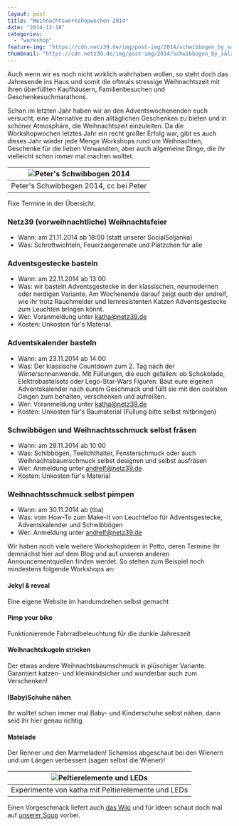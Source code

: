 ```yaml
---
layout: post
title: "Weihnachtsworkshopwochen 2014"
date: "2014-11-18"
categories: 
  - "workshop"
feature-img: "https://cdn.netz39.de/img/post-img/2014/schwibbogen_by_salzkraftwerk_2013.png"
thumbnail: "https://cdn.netz39.de/img/post-img/2014/schwibbogen_by_salzkraftwerk_2013.png"
---
```


Auch wenn wir es noch nicht wirklich wahrhaben wollen, so steht doch das Jahresende ins Haus und somit die oftmals stressige Weihnachtszeit mit ihren überfüllten Kaufhäusern, Familienbesuchen und Geschenkesuchmarathons.

Schon im letzten Jahr haben wir an den Adventswochenenden euch versucht, eine Alternative zu den alltäglichen Geschenken zu bieten und in schöner Atmosphäre, die Weihnachtszeit einzuleiten. Da die Workshopwochen letztes Jahr ein recht großer Erfolg war, gibt es auch dieses Jahr wieder jede Menge Workshops rund um Weihnachten, Geschenke für die lieben Verwandten, aber auch allgemeine Dinge, die ihr vielleicht schon immer mal machen wolltet.

| ![Peter's Schwibbogen 2014](https://cdn.netz39.de/img/post-img/2014/Schwibbogen_by_Peter_20141.png) |
|:--:|
| Peter's Schwibbogen 2014, cc bei Peter |

Fixe Termine in der Übersicht:

### Netz39 (vorweihnachtliche) Weihnachtsfeier

- Wann: am 21.11.2014 ab 18:00 (statt unserer SocialSoljanka)
- Was: Schrottwichteln, Feuerzangenmate und Plätzchen für alle

### Adventsgestecke basteln

- Wann: am 22.11.2014 ab 13:00
- Was: wir basteln Adventsgestecke in der klassischen, neumodernen oder nerdigen Variante. Am Wochenende darauf zeigt euch der andrelf, wie ihr trotz Rauchmelder und lernresistenten Katzen Adventsgestecke zum Leuchten bringen könnt.
- Wer: Voranmeldung unter katha@netz39.de
- Kosten: Unkosten für's Material

### Adventskalender basteln

- Wann: am 23.11.2014 ab 14:00
- Was: Der klassische Countdown zum 2. Tag nach der Wintersonnenwende. Mit Füllungen, die euch gefallen: ob Schokolade, Elektrobastelsets oder Lego-Star-Wars Figuren. Baut eure eigenen Adventskalender nach eurem Geschmack und füllt sie mit den coolsten Dingen zum behalten, verschenken und aufreißen.
- Wer: Voranmeldung unter katha@netz39.de
- Kosten: Unkosten für's Baumaterial (Füllung bitte selbst mitbringen)

### Schwibbögen und Weihnachtsschmuck selbst fräsen

- Wann: am 29.11.2014 ab 10:00
- Was: Schibbögen, Teelichthalter, Fensterschmuck oder auch Weihnachtsbaumschmuck selbst designen und selbst ausfräsen
- Wer: Anmeldung unter andrelf@netz39.de
- Kosten: Unkosten für's Material

### Weihnachtsschmuck selbst pimpen

- Wann: am 30.11.2014 ab (tba)
- Was: vom How-To zum Make-It von Leuchtefoo für Adventsgestecke, Adventskalender und Schwibbögen
- Wer: Anmeldung unter andrelf@netz39.de

Wir haben noch viele weitere Workshopideen in Petto, deren Termine ihr demnächst hier auf dem Blog und auf unseren anderen Announcementquellen finden werdet. So stehen zum Beispiel noch mindestens folgende Workshops an:

#### Jekyl & reveal

Eine eigene Website im handumdrehen selbst gemacht

#### Pimp your bike

Funktionierende Fahrradbeleuchtung für die dunkle Jahreszeit

#### Weihnachtskugeln stricken

Der etwas andere Weihnachtsbaumschmuck in plüschiger Variante. Garantiert katzen- und kleinkindsicher und wunderbar auch zum Verschenken!

#### (Baby)Schuhe nähen

Ihr wolltet schon immer mal Baby- und Kinderschuhe selbst nähen, dann seid ihr hier genau richtig.

#### Matelade

Der Renner und den Marmeladen! Schamlos abgeschaut bei den Wienern und um Längen verbessert (sagen selbst die Wiener)!

| ![Peltierelemente und LEDs](https://cdn.netz39.de/img/post-img/2014/Peltier_und_LEDs.jpg) |
|:--:|
| Experimente von katha mit Peltierelemente und LEDs |

Einen Vorgeschmack liefert auch [das Wiki](https://wiki.netz39.de/events:2014:www "WWW2014") und für Ideen schaut doch mal auf [unserer Soup](http://netz39.soup.io/post/374824332/Die-Resultate-des-1-Schwibbogen-Workshop-im "Resultate des 1. Schwibbogen Workshops im Netz39 auf Soup.io") vorbei.
